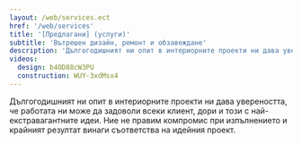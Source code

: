 ```yaml
---
layout: /web/services.ect
href: '/web/services'
title: '[Предлагани] (услуги)'
subtitle: 'Вътрешен дизайн, ремонт и обзавеждане'
description: 'Дългогодишният ни опит в интериорните проекти ни дава увереността, че изпълнението и крайният резултат винаги съответстват на идейния проект.'
videos:
  design: b4OD88cW3PU
  construction: WUY-3xdMsx4
---
```


Дългогодишният ни опит в интериорните проекти ни дава увереността, че работата ни може да задоволи всеки клиент, дори и този с най-екстравагантните идеи. Ние не правим компромис при изпълнението и крайният резултат винаги съответства на идейния проект.